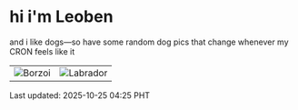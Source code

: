 # hi i'm Leoben

and i like dogs—so have some random dog pics that change whenever my CRON feels like it

|  |  |
|--------|----------|
| ![Borzoi](https://random-dog-vercel.vercel.app/api/random-borzoi?v=1761337519) | ![Labrador](https://random-dog-vercel.vercel.app/api/random-labrador?v=1761337519) |

Last updated: 2025-10-25 04:25 PHT
